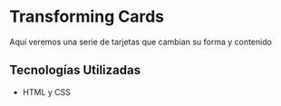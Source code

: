 # Transforming Cards

Aquí veremos una serie de tarjetas que cambian su forma y contenido

## Tecnologías Utilizadas

- HTML y CSS
